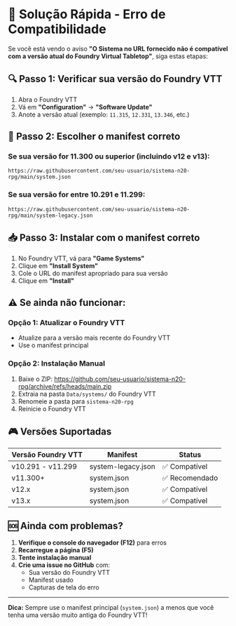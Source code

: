 # 🔧 Solução Rápida - Erro de Compatibilidade

Se você está vendo o aviso **"O Sistema no URL fornecido não é compatível com a versão atual do Foundry Virtual Tabletop"**, siga estas etapas:

## 🔍 Passo 1: Verificar sua versão do Foundry VTT

1. Abra o Foundry VTT
2. Vá em **"Configuration"** → **"Software Update"**
3. Anote a versão atual (exemplo: `11.315`, `12.331`, `13.346`, etc.)

## 🎯 Passo 2: Escolher o manifest correto

### Se sua versão for 11.300 ou superior (incluindo v12 e v13):
```
https://raw.githubusercontent.com/seu-usuario/sistema-n20-rpg/main/system.json
```

### Se sua versão for entre 10.291 e 11.299:
```
https://raw.githubusercontent.com/seu-usuario/sistema-n20-rpg/main/system-legacy.json
```

## 📥 Passo 3: Instalar com o manifest correto

1. No Foundry VTT, vá para **"Game Systems"**
2. Clique em **"Install System"**
3. Cole o URL do manifest apropriado para sua versão
4. Clique em **"Install"**

## ⚠️ Se ainda não funcionar:

### Opção 1: Atualizar o Foundry VTT
- Atualize para a versão mais recente do Foundry VTT
- Use o manifest principal

### Opção 2: Instalação Manual
1. Baixe o ZIP: https://github.com/seu-usuario/sistema-n20-rpg/archive/refs/heads/main.zip
2. Extraia na pasta `Data/systems/` do Foundry VTT
3. Renomeie a pasta para `sistema-n20-rpg`
4. Reinicie o Foundry VTT

## 🎮 Versões Suportadas

| Versão Foundry VTT | Manifest | Status |
|-------------------|----------|--------|
| v10.291 - v11.299 | system-legacy.json | ✅ Compatível |
| v11.300+ | system.json | ✅ Recomendado |
| v12.x | system.json | ✅ Compatível |
| v13.x | system.json | ✅ Compatível |

## 🆘 Ainda com problemas?

1. **Verifique o console do navegador (F12)** para erros
2. **Recarregue a página (F5)**
3. **Tente instalação manual**
4. **Crie uma issue no GitHub** com:
   - Sua versão do Foundry VTT
   - Manifest usado
   - Capturas de tela do erro

---

**Dica:** Sempre use o manifest principal (`system.json`) a menos que você tenha uma versão muito antiga do Foundry VTT! 